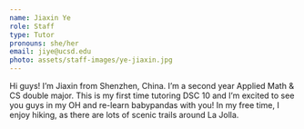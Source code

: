 ```yaml
---
name: Jiaxin Ye
role: Staff
type: Tutor
pronouns: she/her
email: jiye@ucsd.edu
photo: assets/staff-images/ye-jiaxin.jpg
---
```

Hi guys! I’m Jiaxin from Shenzhen, China. I’m a second year Applied Math & CS double major. This is my first time tutoring DSC 10 and I’m excited to see you guys in my OH and re-learn babypandas with you! In my free time, I enjoy hiking, as there are lots of scenic trails around La Jolla.